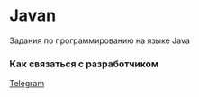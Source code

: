 # Javan

Задания по программированию на языке Java

### Как связаться с разработчиком

[Telegram](https://teleg.run/Unusual__user)